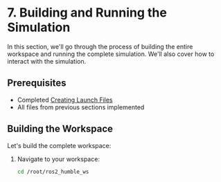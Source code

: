 # 7. Building and Running the Simulation

In this section, we'll go through the process of building the entire workspace and running the complete simulation. We'll also cover how to interact with the simulation.

## Prerequisites

- Completed [Creating Launch Files](06_launch_files.md)
- All files from previous sections implemented

## Building the Workspace

Let's build the complete workspace:

1. Navigate to your workspace:
   ```bash
   cd /root/ros2_humble_ws
   